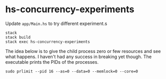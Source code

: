 # hs-concurrency-experiments

Update `app/Main.hs` to try different experiment.s

```
stack
stack build
stack exec hs-concurrency-experiments
```

The idea below is to give the child process zero or few resources and see 
what happens. I haven't had any success in breaking yet though. The executable
prints the PIDs of the processes.

```
sudo prlimit --pid 16 --as=0 --data=0 --memlock=0 --core=0
```
